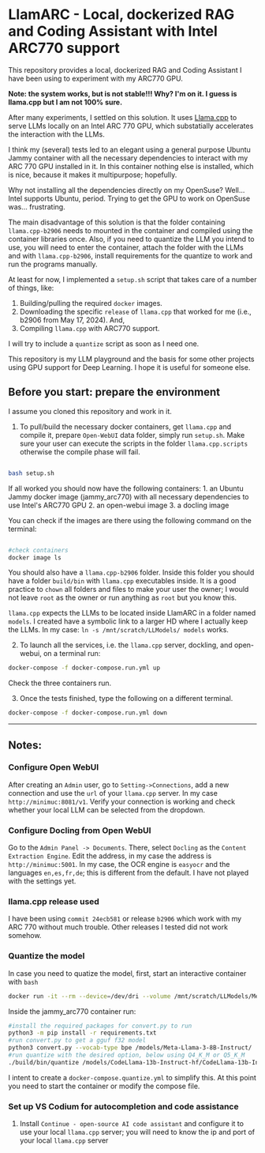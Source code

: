 # LlamARC - Local, dockerized RAG and Coding Assistant with Intel ARC770 support

This repository provides a local, dockerized RAG and Coding Assistant I have been using to experiment with my ARC770 GPU.

**Note: the system works, but is not stable!!! Why? I'm on it. I guess is llama.cpp but I am not 100% sure.**

After many experiments, I settled on this solution. It uses [Llama.cpp](https://github.com/ggml-org/llama.cpp.git) to serve LLMs locally on an Intel ARC 770 GPU, which substatially accelerates the interaction with the LLMs.

I think my (several) tests led to an elegant using a general purpose Ubuntu Jammy container with all the necessary dependencies to interact with my
ARC 770 GPU installed in it. In this container nothing else is installed, which is nice, because it makes it multipurpose; hopefully.

Why not installing all the dependencies directly on my OpenSuse? Well... Intel supports Ubuntu, period. Trying to get the GPU to work on OpenSuse was... frustrating. 

The main disadvantage of this solution is that the folder containing `llama.cpp-b2906` needs to mounted in the container and compiled using the container libraries once. Also, if you need to quantize the LLM you intend to use, you will need to enter the container, attach the folder with the LLMs and with `llama.cpp-b2906`, install requirements for the quantize to work and run the programs manually.

At least for now, I implemented a `setup.sh` script that takes care of a number of things, like:

 1. Building/pulling the required `docker` images.
 2. Downloading the specific `release` of `llama.cpp` that worked for me (i.e., b2906 from May 17, 2024). And,
 3. Compiling `llama.cpp` with ARC770 support.
 
 I will try to include a `quantize` script as soon as I need one.

This repository is my LLM playground and the basis for some other projects using GPU support for Deep Learning. I hope it is useful for someone else.

## Before you start: prepare the environment

I assume you cloned this repository and work in it.

1. To pull/build the necessary docker containers, get `llama.cpp` and compile it, prepare `Open-WebUI` data folder, simply run `setup.sh`. Make sure your user can execute the scripts in the folder `llama.cpp.scripts` otherwise the compile phase will fail.

```sh

bash setup.sh

```

If all worked you should now have the following containers:
    1. an Ubuntu Jammy docker image (jammy_arc770) with all necessary dependencies to use Intel's ARC770 GPU
    2. an open-webui image
    3. a docling image

You can check if the images are there using the following command on the terminal:

```sh

#check containers
docker image ls

```

You should also have a `llama.cpp-b2906` folder. Inside this folder you should have a folder `build/bin` with `llama.cpp` executables inside. It is a good practice to `chown` all folders and files to make your user the owner; I would not leave `root` as the owner or run anything as `root` but you know this.

`llama.cpp` expects the LLMs to be located inside LlamARC in a folder named `models`. I created have a symbolic link to a larger HD where I actually keep the LLMs. In my case: `ln -s /mnt/scratch/LLModels/ models` works. 

2. To launch all the services, i.e. the `llama.cpp` server, dockling, and open-webui, on a terminal run:

```sh
docker-compose -f docker-compose.run.yml up
```

Check the three containers run. 

3. Once the tests finished, type the following on a different terminal.

```sh
docker-compose -f docker-compose.run.yml down
``` 

---

## Notes:

### Configure Open WebUI

After creating an `Admin` user, go to `Setting->Connections`, add a new connection and use the `url` of your `llama.cpp` server. In my case `http://minimuc:8081/v1`. Verify your connection is working and check whether your local LLM can be selected from the dropdown.

### Configure Docling from Open WebUI

Go to the `Admin Panel -> Documents`. There, select `Docling` as the `Content Extraction Engine`. Edit the address, in my case the address is `http://minimuc:5001`. In my case, the OCR engine is `easyocr` and the languages `en,es,fr,de`; this is different from the default. I have not played with the settings yet.

### llama.cpp release used

I have been using `commit 24ecb581` or release `b2906` which work with my ARC 770 without much trouble. Other releases I tested did not work somehow.

### Quantize the model

In case you need to quatize the model, first, start an interactive container with `bash`

```sh
docker run -it --rm --device=/dev/dri --volume /mnt/scratch/LLModels/Meta-Llama-3-8B-Instruct/:/models/Meta --volume ./llama.cpp-b2906:/llama.cpp --name llama.cpp jammy_arc770 bash
```
Inside the jammy_arc770 container run:


```sh
#install the required packages for convert.py to run
python3 -m pip install -r requirements.txt
#run convert.py to get a gguf f32 model
python3 convert.py --vocab-type bpe /models/Meta-Llama-3-8B-Instruct/
#run quantize with the desired option, below using Q4_K_M or Q5_K_M
./build/bin/quantize /models/CodeLlama-13b-Instruct-hf/CodeLlama-13b-Instruct-hf-13B-F32.gguf /models/CodeLlama-13b-Instruct-hf/CodeLlama-13b-Instruct-hf-13B-Q4_K_M.gguf Q4_K_M

```

I intent to create a `docker-compose.quantize.yml` to simplify this. At this point you need to start the container or modify the compose file.

### Set up VS Codium for autocompletion and code assistance

1. Install `Continue - open-source AI code assistant` and configure it to use your local `llama.cpp` server; you will need to know the ip and port of your local `llama.cpp` server


